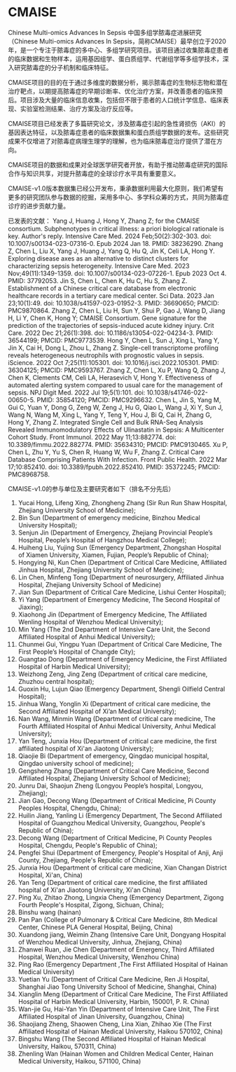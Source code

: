 # CMAISE

Chinese Multi-omics Advances In Sepsis
中国多组学脓毒症进展研究（Chinese Multi-omics Advances In Sepsis，简称CMAISE）最早创立于2020年，是一个专注于脓毒症的多中心、多组学研究项目。该项目通过收集脓毒症患者的临床数据和生物样本，运用基因组学、蛋白质组学、代谢组学等多组学技术，深入研究脓毒症的分子机制和临床特征。

CMAISE项目的目的在于通过多维度的数据分析，揭示脓毒症的生物标志物和潜在治疗靶点，以期提高脓毒症的早期诊断率、优化治疗方案，并改善患者的临床预后。项目涉及大量的临床信息收集，包括但不限于患者的人口统计学信息、临床表现、实验室检测结果、治疗方案及治疗反应等。

CMAISE项目已经发表了多篇研究论文，涉及脓毒症引起的急性肾损伤（AKI）的基因表达特征，以及脓毒症患者的临床数据集和蛋白质组学数据的发布。这些研究成果不仅增进了对脓毒症病理生理学的理解，也为临床脓毒症治疗提供了潜在方向。

CMAISE项目的数据和成果对全球医学研究者开放，有助于推动脓毒症研究的国际合作与知识共享，对提升脓毒症的全球诊疗水平具有重要意义。

CMAISE-v1.0版本数据集已经公开发布，秉承数据利用最大化原则，我们希望有更多的研究团队参与数据的挖掘，采用多中心、多学科众筹的方式，共同为脓毒症诊疗的进步贡献力量。

已发表的文献：
Yang J, Huang J, Hong Y, Zhang Z; for the CMAISE consortium. Subphenotypes in critical illness: a priori biological rationale is key. Author's reply. Intensive Care Med. 2024 Feb;50(2):302-303. doi: 10.1007/s00134-023-07316-0. Epub 2024 Jan 18. PMID: 38236290.
Zhang Z, Chen L, Liu X, Yang J, Huang J, Yang Q, Hu Q, Jin K, Celi LA, Hong Y. Exploring disease axes as an alternative to distinct clusters for characterizing sepsis heterogeneity. Intensive Care Med. 2023 Nov;49(11):1349-1359. doi: 10.1007/s00134-023-07226-1. Epub 2023 Oct 4. PMID: 37792053.
Jin S, Chen L, Chen K, Hu C, Hu S, Zhang Z. Establishment of a Chinese critical care database from electronic healthcare records in a tertiary care medical center. Sci Data. 2023 Jan 23;10(1):49. doi: 10.1038/s41597-023-01952-3. PMID: 36690650; PMCID: PMC9870864.
Zhang Z, Chen L, Liu H, Sun Y, Shui P, Gao J, Wang D, Jiang H, Li Y, Chen K, Hong Y; CMAISE Consortium. Gene signature for the prediction of the trajectories of sepsis-induced acute kidney injury. Crit Care. 2022 Dec 21;26(1):398. doi: 10.1186/s13054-022-04234-3. PMID: 36544199; PMCID: PMC9773539.
Hong Y, Chen L, Sun J, Xing L, Yang Y, Jin X, Cai H, Dong L, Zhou L, Zhang Z. Single-cell transcriptome profiling reveals heterogeneous neutrophils with prognostic values in sepsis. iScience. 2022 Oct 7;25(11):105301. doi: 10.1016/j.isci.2022.105301. PMID: 36304125; PMCID: PMC9593767.
Zhang Z, Chen L, Xu P, Wang Q, Zhang J, Chen K, Clements CM, Celi LA, Herasevich V, Hong Y. Effectiveness of automated alerting system compared to usual care for the management of sepsis. NPJ Digit Med. 2022 Jul 19;5(1):101. doi: 10.1038/s41746-022-00650-5. PMID: 35854120; PMCID: PMC9296632.
Chen L, Jin S, Yang M, Gui C, Yuan Y, Dong G, Zeng W, Zeng J, Hu G, Qiao L, Wang J, Xi Y, Sun J, Wang N, Wang M, Xing L, Yang Y, Teng Y, Hou J, Bi Q, Cai H, Zhang G, Hong Y, Zhang Z. Integrated Single Cell and Bulk RNA-Seq Analysis Revealed Immunomodulatory Effects of Ulinastatin in Sepsis: A Multicenter Cohort Study. Front Immunol. 2022 May 11;13:882774. doi: 10.3389/fimmu.2022.882774. PMID: 35634310; PMCID: PMC9130465.
Xu P, Chen L, Zhu Y, Yu S, Chen R, Huang W, Wu F, Zhang Z. Critical Care Database Comprising Patients With Infection. Front Public Health. 2022 Mar 17;10:852410. doi: 10.3389/fpubh.2022.852410. PMID: 35372245; PMCID: PMC8968758.


CMAISE-v1.0的参与单位及主要研究者如下（排名不分先后）
1.	Yucai Hong, Lifeng Xing, Zhongheng Zhang (Sir Run Run Shaw Hospital, Zhejiang University School of Medicine); 
2.	Bin Sun (Department of emergency medicine, Binzhou Medical University Hospital);
3.	Senjun Jin (Department of Emergency, Zhejiang Provincial People’s Hospital, People’s Hospital of Hangzhou Medical College); 
4.	Huiheng Liu, Yujing Sun (Emergency Department, Zhongshan Hospital of Xiamen University, Xiamen, Fujian, People’s Republic of China);
5.	Hongying Ni, Kun Chen (Department of Critical Care Medicine, Affiliated Jinhua Hospital, Zhejiang University School of Medicine); 
6.	Lin Chen, Minfeng Tong (Department of neurosurgery, Affiliated Jinhua Hospital, Zhejiang University School of Medicine)
7.	Jian Sun (Department of Critical Care Medicine, Lishui Center Hospital); 
8.	Yi Yang (Department of Emergency Medicine, The Second Hospital of Jiaxing); 
9.	Xiaohong Jin (Department of Emergency Medicine, The Affiliated Wenling Hospital of Wenzhou Medical University); 
10.	Min Yang (The 2nd Department of Intensive Care Unit, the Second Affiliated Hospital of Anhui Medical University); 
11.	Chunmei Gui, Yingpu Yuan (Department of Critical Care Medicine, The First People’s Hospital of Changde City); 
12.	Guangtao Dong (Department of Emergency Medicine, the First Affiliated Hospital of Harbin Medical University); 
13.	Weizhong Zeng, Jing Zeng (Department of critical care medicine, Zhuzhou central hospital); 
14.	Guoxin Hu, Lujun Qiao (Emergency Department, Shengli Oilfield Central Hospital); 
15.	Jinhua Wang, Yonglin Xi (Department of critical care medicine, the Second Affiliated Hospital of Xi’an Medical University); 
16.	Nan Wang, Minmin Wang (Department of critical care medicine, The Fourth Affiliated Hospital of Anhui Medical University, Anhui Medical University); 
17.	Yan Teng, Junxia Hou (Department of critical care medicine, the first affiliated hospital of Xi'an Jiaotong University); 
18.	Qiaojie Bi (Department of emergency, Qingdao municipal hospital, Qingdao university school of medicine); 
19.	Gengsheng Zhang (Department of Critical Care Medicine, Second Affiliated Hospital, Zhejiang University School of Medicine); 
20.	Junru Dai, Shaojun Zheng (Longyou People’s hospital, Longyou, Zhejiang);
21.	Jian Gao, Decong Wang (Department of Critical Medicine, Pi County Peoples Hospital, Chengdu, China);
22.	Huilin Jiang, Yanling Li (Emergency Department, The Second Affiliated Hospital of Guangzhou Medical University, Guangzhou, People's Republic of China);
23.	Decong Wang (Department of Critical Medicine, Pi County Peoples Hospital, Chengdu, People's Republic of China);
24.	Pengfei Shui (Department of Emergency, People's Hospital of Anji, Anji County, Zhejiang, People's Republic of China);
25.	Junxia Hou (Department of critical care medicine, Xian Changan District Hospital, Xi'an, China)
26.	Yan Teng (Department of critical care medicine, the first affiliated hospital of Xi'an Jiaotong University, Xi'an China)
27.	Ping Xu, Zhitao Zhong, Lingxia Cheng (Emergency Department, Zigong Fourth People's Hospital, Zigong, Sichuan, China);
28.	Binshu wang (hainan)
29.	Pan Pan (College of Pulmonary & Critical Care Medicine, 8th Medical Center, Chinese PLA General Hospital, Beijing, China)
30.	Xuandong jiang, Weimin Zhang (Intensive Care Unit, Dongyang Hospital of Wenzhou Medical University, Jinhua, Zhejiang, China)
31.	Zhanwei Ruan, Jie Chen (Department of Emergency, Third Affiliated Hospital, Wenzhou Medical University, Wenzhou China)
32.	Ping Rao (Emergency Department ,The First Affiliated Hospital of Hainan Medical University)
33.	Yuetian Yu (Department of Critical Care Medicine, Ren Ji Hospital, Shanghai Jiao Tong University School of Medicine, Shanghai, China)
34.	Xianglin Meng (Department of Critical Care Medicine, The First Affiliated Hospital of Harbin Medical University, Harbin, 150001, P. R. China)
35.	Wan-jie Gu, Hai-Yan Yin (Department of Intensive Care Unit, The First Affiliated Hospital of Jinan University, Guangzhou, China)
36.	Shaojiang Zheng, Shaowen Cheng, Lina Xian, Zhihao Xie (The First Affiliated Hospital of Hainan Medical University, Haikou 570102, China)
37.	Bingshu Wang (The Second Affiliated Hospital of Hainan Medical University, Haikou, 570311, China)
38.	Zhenling Wan (Hainan Women and Children Medical Center, Hainan Medical University, Haikou, 571100, China)
